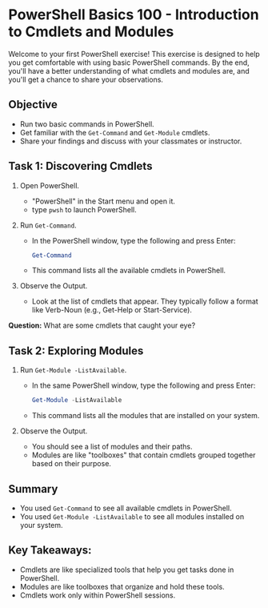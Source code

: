 # PowerShell Basics 100 - Introduction to Cmdlets and Modules

Welcome to your first PowerShell exercise! This exercise is designed to help you get comfortable with using basic PowerShell commands. By the end, you'll have a better understanding of what cmdlets and modules are, and you'll get a chance to share your observations.

## Objective

- Run two basic commands in PowerShell.
- Get familiar with the `Get-Command` and `Get-Module` cmdlets.
- Share your findings and discuss with your classmates or instructor.


## Task 1: Discovering Cmdlets

1. Open PowerShell.

   -  "PowerShell" in the Start menu and open it.
   -  type `pwsh` to launch PowerShell.

2. Run `Get-Command`.
   - In the PowerShell window, type the following and press Enter:
     ```powershell
     Get-Command
     ```
   - This command lists all the available cmdlets in PowerShell.

3. Observe the Output.
   - Look at the list of cmdlets that appear. They typically follow a format like Verb-Noun (e.g., Get-Help or Start-Service).
   
**Question:** What are some cmdlets that caught your eye?


## Task 2: Exploring Modules

1. Run `Get-Module -ListAvailable`.
   - In the same PowerShell window, type the following and press Enter:
     ```powershell
     Get-Module -ListAvailable
     ```
   - This command lists all the modules that are installed on your system.

2. Observe the Output.
   - You should see a list of modules and their paths.
   - Modules are like "toolboxes" that contain cmdlets grouped together based on their purpose.


## Summary

- You used `Get-Command` to see all available cmdlets in PowerShell.
- You used `Get-Module -ListAvailable` to see all modules installed on your system.

## Key Takeaways:

- Cmdlets are like specialized tools that help you get tasks done in PowerShell.
- Modules are like toolboxes that organize and hold these tools.
- Cmdlets work only within PowerShell sessions. 